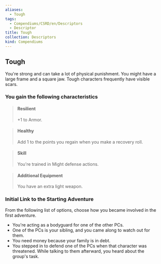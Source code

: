 ```yaml
---
aliases:
  - Tough
tags:
  - Compendiums/CSRD/en/Descriptors
  - Descriptor
title: Tough
collection: Descriptors
kind: Compendiums
---
```

## Tough  
You're strong and can take a lot of physical punishment. You might have a large frame and a square jaw. Tough characters frequently have visible scars.
### You gain the following characteristics  
> #### Resilient
> +1 to Armor.  

> #### Healthy
> Add 1 to the points you regain when you make a recovery roll.  

> #### Skill
> You're trained in Might defense actions.  

> #### Additional Equipment
> You have an extra light weapon.  

### Initial Link to the Starting Adventure  
From the following list of options, choose how you became involved in the first adventure.  
- You're acting as a bodyguard for one of the other PCs.  
- One of the PCs is your sibling, and you came along to watch out for them.  
- You need money because your family is in debt.  
- You stepped in to defend one of the PCs when that character was threatened. While talking to them afterward, you heard about the group's task.  